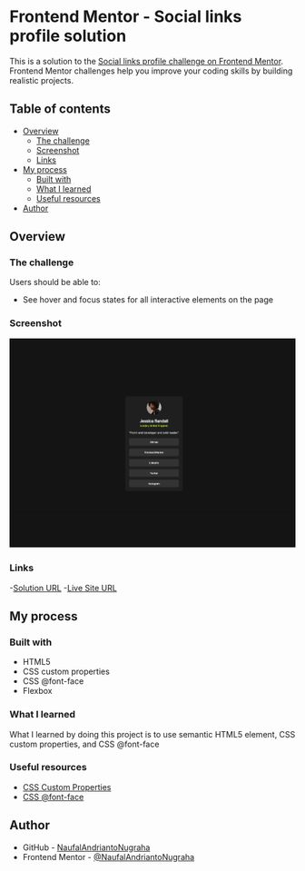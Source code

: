 # Frontend Mentor - Social links profile solution

This is a solution to the [Social links profile challenge on Frontend Mentor](https://www.frontendmentor.io/challenges/social-links-profile-UG32l9m6dQ). Frontend Mentor challenges help you improve your coding skills by building realistic projects.

## Table of contents

- [Overview](#overview)
  - [The challenge](#the-challenge)
  - [Screenshot](#screenshot)
  - [Links](#links)
- [My process](#my-process)
  - [Built with](#built-with)
  - [What I learned](#what-i-learned)
  - [Useful resources](#useful-resources)
- [Author](#author)

## Overview

### The challenge

Users should be able to:

- See hover and focus states for all interactive elements on the page

### Screenshot

![Screenshot of dekstop design](./assets/screenshot_social_link_profile_main.jpeg)

### Links

-[Solution URL](https://your-solution-url.com)
-[Live Site URL](https://naufalandriantonugraha.github.io/social_link_profile/)

## My process

### Built with

- HTML5
- CSS custom properties
- CSS @font-face
- Flexbox

### What I learned

What I learned by doing this project is to use semantic HTML5 element, CSS custom properties, and CSS @font-face

### Useful resources

- [CSS Custom Properties](https://developer.mozilla.org/en-US/docs/Web/CSS/Using_CSS_custom_properties)
- [CSS @font-face](https://www.example.com)

## Author

- GitHub - [NaufalAndriantoNugraha](https://github.com/NaufalAndriantoNugraha)
- Frontend Mentor - [@NaufalAndriantoNugraha](https://www.frontendmentor.io/profile/NaufalAndriantoNugraha)
